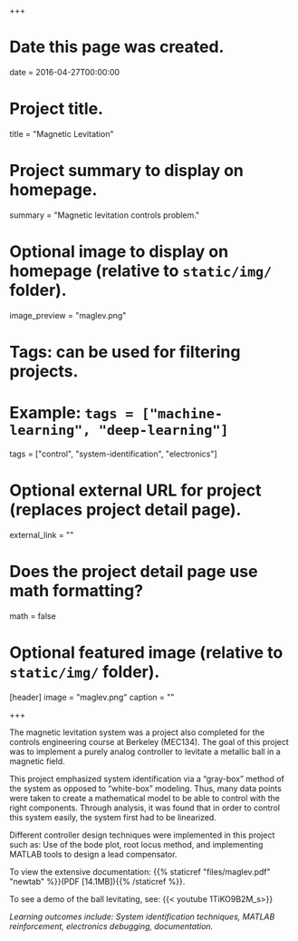 +++
# Date this page was created.
date = 2016-04-27T00:00:00

# Project title.
title = "Magnetic Levitation"

# Project summary to display on homepage.
summary = "Magnetic levitation controls problem."

# Optional image to display on homepage (relative to `static/img/` folder).
image_preview = "maglev.png"

# Tags: can be used for filtering projects.
# Example: `tags = ["machine-learning", "deep-learning"]`
tags = ["control", "system-identification", "electronics"]

# Optional external URL for project (replaces project detail page).
external_link = ""

# Does the project detail page use math formatting?
math = false

# Optional featured image (relative to `static/img/` folder).
[header]
image = "maglev.png"
caption = ""

+++

The magnetic levitation system was a project also completed for the controls engineering course at Berkeley (MEC134). The goal of this project was to implement a purely analog controller to levitate a metallic ball in a magnetic field.

This project emphasized system identification via a “gray-box” method of the system as opposed to “white-box” modeling. Thus, many data points were taken to create a mathematical model to be able to control with the right components. Through analysis, it was found that in order to control this system easily, the system first had to be linearized.

Different controller design techniques were implemented in this project such as: Use of the bode plot, root locus method, and implementing MATLAB tools to design a lead compensator.

To view the extensive documentation: {{% staticref "files/maglev.pdf" "newtab" %}}(PDF [14.1MB]){{% /staticref %}}.

To see a demo of the ball levitating, see: {{< youtube 1TiKO9B2M_s>}}

*Learning outcomes include: System identification techniques, MATLAB reinforcement, electronics debugging, documentation.*

